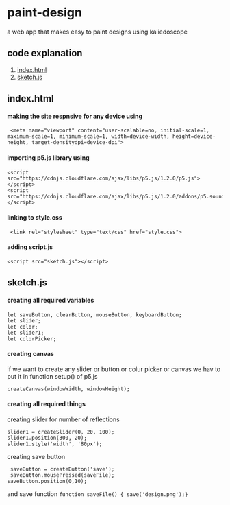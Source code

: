 # paint-design
a web app that makes easy to paint designs using kaliedoscope
## code explanation 
1.  [index.html](#indexhtml)
2. [sketch.js](#sketchjs)
## index.html
#### making the site respnsive for any device using
```
 <meta name="viewport" content="user-scalable=no, initial-scale=1, maximum-scale=1, minimum-scale=1, width=device-width, height=device-height, target-densitydpi=device-dpi">
```
#### importing p5.js library using
```
<script src="https://cdnjs.cloudflare.com/ajax/libs/p5.js/1.2.0/p5.js"></script>
<script src="https://cdnjs.cloudflare.com/ajax/libs/p5.js/1.2.0/addons/p5.sound.min.js"></script>
```
#### linking to style.css
```
 <link rel="stylesheet" type="text/css" href="style.css">
```
#### adding script.js
```
<script src="sketch.js"></script>
```
## sketch.js
#### creating all required variables
```
let saveButton, clearButton, mouseButton, keyboardButton;
let slider;
let color;
let slider1;
let colorPicker;
```
#### creating canvas
if we want to create any slider or button or colur picker or canvas we hav to put it in function setup() of p5.js
```
createCanvas(windowWidth, windowHeight);
```
#### creating all required things
creating slider for number of reflections
```
slider1 = createSlider(0, 20, 100);
slider1.position(300, 20);
slider1.style('width', '80px');
```
creating save button
```
 saveButton = createButton('save');
 saveButton.mousePressed(saveFile);
saveButton.position(0,10);
```
and save function `function saveFile() { save('design.png');}`
